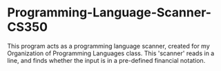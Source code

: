 # Programming-Language-Scanner-CS350
This program acts as a programming language scanner, created for my Organization of Programming Languages class. This 'scanner' reads in a line, and finds whether the input is in a pre-defined financial notation.